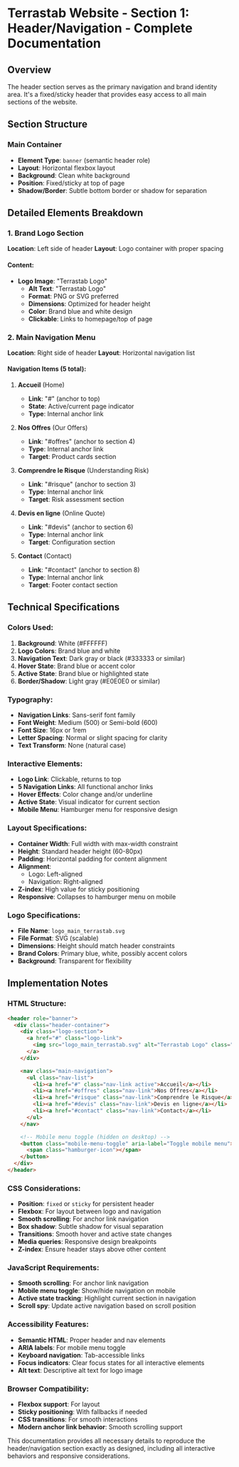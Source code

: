 # Terrastab Website - Section 1: Header/Navigation - Complete Documentation

## Overview
The header section serves as the primary navigation and brand identity area. It's a fixed/sticky header that provides easy access to all main sections of the website.

## Section Structure

### Main Container
- **Element Type**: `banner` (semantic header role)
- **Layout**: Horizontal flexbox layout
- **Background**: Clean white background
- **Position**: Fixed/sticky at top of page
- **Shadow/Border**: Subtle bottom border or shadow for separation

## Detailed Elements Breakdown

### 1. Brand Logo Section
**Location**: Left side of header
**Layout**: Logo container with proper spacing

#### Content:
- **Logo Image**: "Terrastab Logo"
  - **Alt Text**: "Terrastab Logo"
  - **Format**: PNG or SVG preferred
  - **Dimensions**: Optimized for header height
  - **Color**: Brand blue and white design
  - **Clickable**: Links to homepage/top of page

### 2. Main Navigation Menu
**Location**: Right side of header
**Layout**: Horizontal navigation list

#### Navigation Items (5 total):
1. **Accueil** (Home)
   - **Link**: "#" (anchor to top)
   - **State**: Active/current page indicator
   - **Type**: Internal anchor link

2. **Nos Offres** (Our Offers)
   - **Link**: "#offres" (anchor to section 4)
   - **Type**: Internal anchor link
   - **Target**: Product cards section

3. **Comprendre le Risque** (Understanding Risk)
   - **Link**: "#risque" (anchor to section 3)
   - **Type**: Internal anchor link
   - **Target**: Risk assessment section

4. **Devis en ligne** (Online Quote)
   - **Link**: "#devis" (anchor to section 6)
   - **Type**: Internal anchor link
   - **Target**: Configuration section

5. **Contact** (Contact)
   - **Link**: "#contact" (anchor to section 8)
   - **Type**: Internal anchor link
   - **Target**: Footer contact section

## Technical Specifications

### Colors Used:
1. **Background**: White (#FFFFFF)
2. **Logo Colors**: Brand blue and white
3. **Navigation Text**: Dark gray or black (#333333 or similar)
4. **Hover State**: Brand blue or accent color
5. **Active State**: Brand blue or highlighted state
6. **Border/Shadow**: Light gray (#E0E0E0 or similar)

### Typography:
- **Navigation Links**: Sans-serif font family
- **Font Weight**: Medium (500) or Semi-bold (600)
- **Font Size**: 16px or 1rem
- **Letter Spacing**: Normal or slight spacing for clarity
- **Text Transform**: None (natural case)

### Interactive Elements:
- **Logo Link**: Clickable, returns to top
- **5 Navigation Links**: All functional anchor links
- **Hover Effects**: Color change and/or underline
- **Active State**: Visual indicator for current section
- **Mobile Menu**: Hamburger menu for responsive design

### Layout Specifications:
- **Container Width**: Full width with max-width constraint
- **Height**: Standard header height (60-80px)
- **Padding**: Horizontal padding for content alignment
- **Alignment**:
  - Logo: Left-aligned
  - Navigation: Right-aligned
- **Z-index**: High value for sticky positioning
- **Responsive**: Collapses to hamburger menu on mobile

### Logo Specifications:
- **File Name**: `logo_main_terrastab.svg`
- **File Format**: SVG (scalable)
- **Dimensions**: Height should match header constraints
- **Brand Colors**: Primary blue, white, possibly accent colors
- **Background**: Transparent for flexibility

## Implementation Notes

### HTML Structure:
```html
<header role="banner">
  <div class="header-container">
    <div class="logo-section">
      <a href="#" class="logo-link">
        <img src="logo_main_terrastab.svg" alt="Terrastab Logo" class="logo">
      </a>
    </div>

    <nav class="main-navigation">
      <ul class="nav-list">
        <li><a href="#" class="nav-link active">Accueil</a></li>
        <li><a href="#offres" class="nav-link">Nos Offres</a></li>
        <li><a href="#risque" class="nav-link">Comprendre le Risque</a></li>
        <li><a href="#devis" class="nav-link">Devis en ligne</a></li>
        <li><a href="#contact" class="nav-link">Contact</a></li>
      </ul>
    </nav>

    <!-- Mobile menu toggle (hidden on desktop) -->
    <button class="mobile-menu-toggle" aria-label="Toggle mobile menu">
      <span class="hamburger-icon"></span>
    </button>
  </div>
</header>
```

### CSS Considerations:
- **Position**: `fixed` or `sticky` for persistent header
- **Flexbox**: For layout between logo and navigation
- **Smooth scrolling**: For anchor link navigation
- **Box shadow**: Subtle shadow for visual separation
- **Transitions**: Smooth hover and active state changes
- **Media queries**: Responsive design breakpoints
- **Z-index**: Ensure header stays above other content

### JavaScript Requirements:
- **Smooth scrolling**: For anchor link navigation
- **Mobile menu toggle**: Show/hide navigation on mobile
- **Active state tracking**: Highlight current section in navigation
- **Scroll spy**: Update active navigation based on scroll position

### Accessibility Features:
- **Semantic HTML**: Proper header and nav elements
- **ARIA labels**: For mobile menu toggle
- **Keyboard navigation**: Tab-accessible links
- **Focus indicators**: Clear focus states for all interactive elements
- **Alt text**: Descriptive alt text for logo image

### Browser Compatibility:
- **Flexbox support**: For layout
- **Sticky positioning**: With fallbacks if needed
- **CSS transitions**: For smooth interactions
- **Modern anchor link behavior**: Smooth scrolling support

This documentation provides all necessary details to reproduce the header/navigation section exactly as designed, including all interactive behaviors and responsive considerations.
